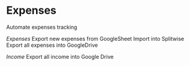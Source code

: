 # Expenses
Automate expenses tracking

_Expenses_
Export new expenses from GoogleSheet
Import into Splitwise
Export all expenses into GoogleDrive

_Income_
Export all income into Google Drive
